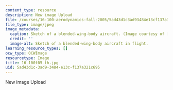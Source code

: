 ```yaml
---
content_type: resource
description: New image Upload
file: /courses/16-100-aerodynamics-fall-2005/5ad43d1c3ad93484e13cf137a321c695_16-100f05-th.jpg
file_type: image/jpeg
image_metadata:
  caption: Sketch of a blended-wing-body aircraft. (Image courtesy of [NASA](http://www.nasa.gov/).)
  credit: ''
  image-alt: Sketch of a blended-wing-body aircraft in flight.
learning_resource_types: []
ocw_type: OCWImage
resourcetype: Image
title: 16-100f05-th.jpg
uid: 5ad43d1c-3ad9-3484-e13c-f137a321c695
---
```

New image Upload

